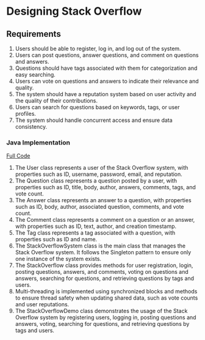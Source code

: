 # Designing Stack Overflow

## Requirements
1. Users should be able to register, log in, and log out of the system.
2. Users can post questions, answer questions, and comment on questions and answers.
3. Questions should have tags associated with them for categorization and easy searching.
4. Users can vote on questions and answers to indicate their relevance and quality.
5. The system should have a reputation system based on user activity and the quality of their contributions.
6. Users can search for questions based on keywords, tags, or user profiles.
7. The system should handle concurrent access and ensure data consistency.

### Java Implementation
[Full Code](../solutions/java/src/stackoverflow/)

1. The User class represents a user of the Stack Overflow system, with properties such as ID, username, password, email, and reputation.
2. The Question class represents a question posted by a user, with properties such as ID, title, body, author, answers, comments, tags, and vote count.
3. The Answer class represents an answer to a question, with properties such as ID, body, author, associated question, comments, and vote count.
4. The Comment class represents a comment on a question or an answer, with properties such as ID, text, author, and creation timestamp.
5. The Tag class represents a tag associated with a question, with properties such as ID and name.
6. The StackOverflowSystem class is the main class that manages the Stack Overflow system. It follows the Singleton pattern to ensure only one instance of the system exists.
7. The StackOverflow class provides methods for user registration, login, posting questions, answers, and comments, voting on questions and answers, searching for questions, and retrieving questions by tags and users.
8. Multi-threading is implemented using synchronized blocks and methods to ensure thread safety when updating shared data, such as vote counts and user reputations.
9. The StackOverflowDemo class demonstrates the usage of the Stack Overflow system by registering users, logging in, posting questions and answers, voting, searching for questions, and retrieving questions by tags and users.